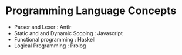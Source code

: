 # Programming Language Concepts
* Parser and Lexer : Antlr
* Static and and Dynamic Scoping : Javascript
* Functional programming : Haskell
* Logical Programming : Prolog
